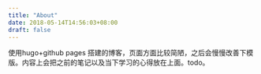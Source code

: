 ```yaml
---
title: "About"
date: 2018-05-14T14:56:03+08:00
draft: false
---
```


使用hugo+github pages 搭建的博客，页面方面比较简陋，之后会慢慢改善下模版。内容上会把之前的笔记以及当下学习的心得放在上面。todo。


